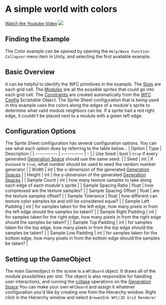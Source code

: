 # A simple world with colors
[Watch the Youtube Video](https://www.youtube.com/watch?v=os_-XyYz34E)
![](./images/example_colors_banner.gif)

## Finding the Example
The Color example can be opened by opening the `Help/Wave Function Collapser` menu item in Unity, and selecting the first available example.

## Basic Overview
It can be helpful to identify the WFC primitives in the example. The [Slots](./Wave-Function-Collapse#slot) are each grid cell. The [Modules](./Wave-Function-Collapse#module) are all the possible sprites that could go into each grid cell. The [Constraints](./Wave-Function-Collapse#module-constraints) are created automatically from the [WFC Config](../blob/main/CodeDocs/WCFConfigObject.md) Scriptable Object. The Sprite Sheet configuration that is being used in this example uses the colors along the edges of a module's sprite to determine what valid module neighbors can be. If a sprite had a red right edge, it couldn't be placed next to a module with a green left edge. 

## Configuration Options
The Sprite Sheet configuration has several configuration options. You can see what each option does by referring to the table below...
| Option | Type | Description |
| ----------- | ----------- | - |
| Use Seed | bool | `true` if every generated [Generation Space](../blob/main/CodeDocs/GenerationSpace.md) should use the same seed. |
| Seed     | int | if `UseSeed` is `true`, what number should be used to seed the random number generator |
| Width | int | the x-dimension of the generated [Generation Spaces](../blob/main/CodeDocs/GenerationSpace.md) |
| Height | int | the y-dimension of the generated [Generation Spaces](../blob/main/CodeDocs/GenerationSpace.md) |
| Sample Count | int | how many texture samples to take along each edge of each module's sprite |
| Sample Spacing Ratio | float | how compressed are the texture samples? |
| Sample Spacing Offset | float | are the texture samples offset? |
| Sample Tolerance | float | how different can texture color samples be and still be considered equal? |
| Sample Left Padding | int | for samples taken for the left edge, how many pixels in from the left edge should the samples be taken? |
| Sample Right Padding | int | for samples taken for the right edge, how many pixels in from the right edge should the samples be taken? |
| Sample Top Padding | int | for samples taken for the top edge, how many pixels in from the top edge should the samples be taken? |
| Sample Low Padding | int | for samples taken for the bottom edge, how many pixels in from the bottom edge should the samples be taken? |

## Setting up the GameObject
The main Gameobject in the scene is a `WFCBoard` object. It draws all of the module possibilities per slot. The object is also responsible for handling user interactions, and running the [collase](../blob/main/CodeDocs/GenerationSpace_Collapse().md) operations on the [Generation Space](../blob/main/CodeDocs/GenerationSpace.md)
You can make your own `WFCBoard` and assign it whatever configuration you'd like by creating one from the Hierarchy window. Right click in the Hierarchy window and select `BrewedInk WFC/2D Grid Renderer`